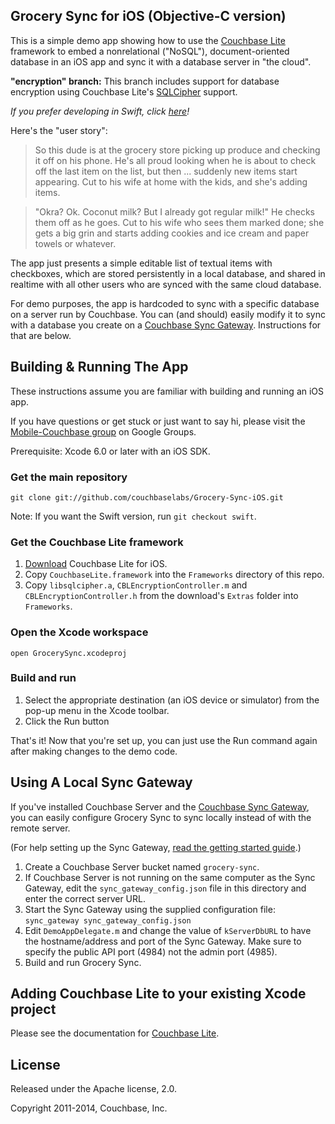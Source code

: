 ## Grocery Sync for iOS (Objective-C version)

This is a simple demo app showing how to use the [Couchbase Lite][1] framework to embed a nonrelational ("NoSQL"), document-oriented database in an iOS app and sync it with a database server in "the cloud".

**"encryption" branch:** This branch includes support for database encryption using Couchbase Lite's [SQLCipher](http://sqlcipher.net) support.

_If you prefer developing in Swift, click [here](https://github.com/couchbaselabs/Grocery-Sync-iOS/tree/swift)!_

Here's the "user story":

> So this dude is at the grocery store picking up produce and checking it off on his phone. He's all proud looking when he is about to check off the last item on the list, but then ... suddenly new items start appearing. Cut to his wife at home with the kids, and she's adding items.

> "Okra? Ok. Coconut milk? But I already got regular milk!" He checks them off as he goes. Cut to his wife who sees them marked done; she gets a big grin and starts adding cookies and ice cream and paper towels or whatever.

The app just presents a simple editable list of textual items with checkboxes, which are stored persistently in a local database, and shared in realtime with all other users who are synced with the same cloud database.

For demo purposes, the app is hardcoded to sync with a specific database on a server run by Couchbase. You can (and should) easily modify it to sync with a database you create on a [Couchbase Sync Gateway][7]. Instructions for that are below.

## Building & Running The App

These instructions assume you are familiar with building and running an iOS app.

If you have questions or get stuck or just want to say hi, please visit the [Mobile-Couchbase group][4] on Google Groups.

Prerequisite: Xcode 6.0 or later with an iOS SDK.

### Get the main repository

    git clone git://github.com/couchbaselabs/Grocery-Sync-iOS.git

Note: If you want the Swift version, run `git checkout swift`.

### Get the Couchbase Lite framework

1. [Download][1] Couchbase Lite for iOS.
2. Copy `CouchbaseLite.framework` into the `Frameworks` directory of this repo.
3. Copy `libsqlcipher.a`, `CBLEncryptionController.m` and `CBLEncryptionController.h` from the download's `Extras` folder into `Frameworks`.

### Open the Xcode workspace

    open GrocerySync.xcodeproj

### Build and run

1. Select the appropriate destination (an iOS device or simulator) from the pop-up menu in the Xcode toolbar.
2. Click the Run button

That's it! Now that you're set up, you can just use the Run command again after making changes to the demo code.

## Using A Local Sync Gateway

If you've installed Couchbase Server and the [Couchbase Sync Gateway][7], you can easily configure
Grocery Sync to sync locally instead of with the remote server.

(For help setting up the Sync Gateway, [read the getting started guide][8].)

1. Create a Couchbase Server bucket named `grocery-sync`.
2. If Couchbase Server is not running on the same computer as the Sync Gateway, edit the `sync_gateway_config.json` file in this directory and enter the correct server URL.
3. Start the Sync Gateway using the supplied configuration file: `sync_gateway sync_gateway_config.json`
4. Edit `DemoAppDelegate.m` and change the value of `kServerDbURL` to have the hostname/address and port of the Sync Gateway. Make sure to specify the public API port (4984) not the admin port (4985).
5. Build and run Grocery Sync.

## Adding Couchbase Lite to your existing Xcode project

Please see the documentation for [Couchbase Lite][6].


## License

Released under the Apache license, 2.0.

Copyright 2011-2014, Couchbase, Inc.

[1]: http://www.couchbase.com/download#cb-mobile
[2]: http://couchdb.apache.org
[4]: https://groups.google.com/group/mobile-couchbase
[6]: http://docs.couchbase.com/couchbase-lite/cbl-ios/#adding-couchbase-lite-to-your-app
[7]: http://www.couchbase.com/mobile#sync-gateway
[8]: http://developer.couchbase.com/mobile/develop/guides/sync-gateway/index.html